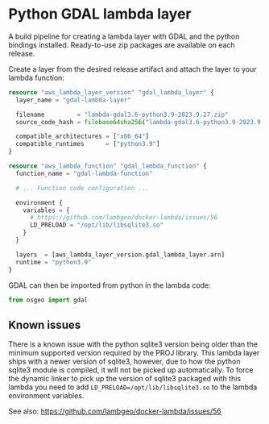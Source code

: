 # Python GDAL lambda layer
A build pipeline for creating a lambda layer with GDAL and the python bindings
installed. Ready-to-use zip packages are available on each release.

Create a layer from the desired release artifact and attach the layer to your
lambda function:
```terraform
resource "aws_lambda_layer_version" "gdal_lambda_layer" {
  layer_name = "gdal-lambda-layer"

  filename         = "lambda-gdal3.6-python3.9-2023.9.27.zip"
  source_code_hash = filebase64sha256("lambda-gdal3.6-python3.9-2023.9.27.zip")

  compatible_architectures = ["x86_64"]
  compatible_runtimes      = ["python3.9"]
}

resource "aws_lambda_function" "gdal_lambda_function" {
  function_name = "gdal-lambda-function"

  # ... Function code configuration ...

  environment {
    variables = {
      # https://github.com/lambgeo/docker-lambda/issues/56
      LD_PRELOAD = "/opt/lib/libsqlite3.so"
    }
  }

  layers  = [aws_lambda_layer_version.gdal_lambda_layer.arn]
  runtime = "python3.9"
}
```

GDAL can then be imported from python in the lambda code:

```python
from osgeo import gdal
```

## Known issues
There is a known issue with the python sqlite3 version being older than the
minimum supported version required by the PROJ library. This lambda layer ships
with a newer version of sqlite3, however, due to how the python sqlite3 module
is compiled, it will not be picked up automatically. To force the dynamic
linker to pick up the version of sqlite3 packaged with this lambda you need to
add `LD_PRELOAD=/opt/lib/libsqlite3.so` to the lambda environment variables.

See also: https://github.com/lambgeo/docker-lambda/issues/56
